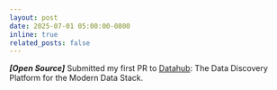 ```yaml
---
layout: post
date: 2025-07-01 05:00:00-0800
inline: true
related_posts: false
---
```


_**[Open Source]**_ Submitted my first PR to [Datahub](https://github.com/datahub-project/datahub): The Data Discovery Platform for the Modern Data Stack.